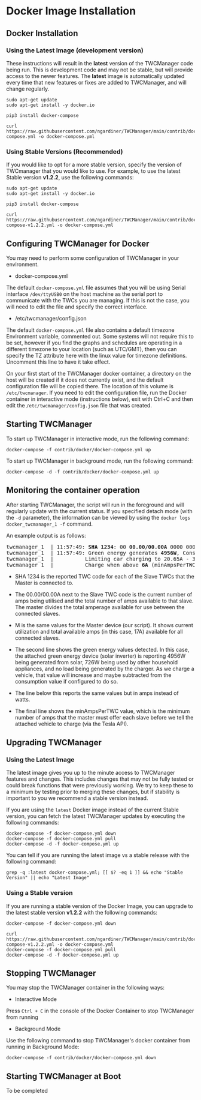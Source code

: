 # Docker Image Installation

## Docker Installation

### Using the Latest Image (development version)

These instructions will result in the **latest** version of the TWCManager code being run. This is development code and may not be stable, but will provide access to the newer features. The **latest** image is automatically updated every time that new features or fixes are added to TWCManager, and will change regularly.

```
sudo apt-get update
sudo apt-get install -y docker.io

pip3 install docker-compose

curl https://raw.githubusercontent.com/ngardiner/TWCManager/main/contrib/docker/docker-compose.yml -o docker-compose.yml
```

### Using Stable Versions (Recommended)

If you would like to opt for a more stable version, specify the version of TWCmanager that you would like to use. For example, to use the latest Stable version **v1.2.2**, use the following commands:

```
sudo apt-get update
sudo apt-get install -y docker.io

pip3 install docker-compose

curl https://raw.githubusercontent.com/ngardiner/TWCManager/main/contrib/docker/docker-compose-v1.2.2.yml -o docker-compose.yml
```

## Configuring TWCManager for Docker

You may need to perform some configuration of TWCManager in your environment.

   * docker-compose.yml

The default ```docker-compose.yml``` file assumes that you will be using Serial interface ```/dev/ttyUSB0``` on the host machine as the serial port to communicate with the TWCs you are managing. If this is not the case, you will need to edit the file and specify the correct interface.

   * /etc/twcmanager/config.json

The default  ```docker-compose.yml``` file also contains a default timezone Environment variable, commented out. Some systems will not require this to be set, however if you find the graphs and schedules are operating in a different timezone to your location (such as UTC/GMT), then you can specify the TZ attribute here with the linux value for timezone definitions. Uncomment this line to have it take effect.

On your first start of the TWCManager docker container, a directory on the host will be created if it does not currently exist, and the default configuration file will be copied there. The location of this volume is ```/etc/twcmanager```. If you need to edit the configuration file, run the Docker container in interactive mode (instructions below), exit with Ctrl+C and then edit the ```/etc/twcmanager/config.json``` file that was created.

## Starting TWCManager

To start up TWCManager in interactive mode, run the following command:

```
docker-compose -f contrib/docker/docker-compose.yml up
```

To start up TWCManager in background mode, run the following command:

```
docker-compose -d -f contrib/docker/docker-compose.yml up
```

## Monitoring the container operation

After starting TWCManager, the script will run in the foreground and will regularly update with the current status. If you specified detach mode (with the ```-d``` parameter), the information can be viewed by using the ```docker logs docker_twcmanager_1 -f``` command.

An example output is as follows:

<pre>
twcmanager_1  | 11:57:49: <b>SHA 1234</b>: 00 <b>00.00/00.00A</b> 0000 0000  <b>M</b>: 09 <b>00.00/17.00A</b> 0000 0000
twcmanager_1  | 11:57:49: Green energy generates <b>4956W</b>, Consumption <b>726W</b>, Charger Load <b>0W</b>
twcmanager_1  |          Limiting car charging to 20.65A - 3.03A = <b>17.62A</b>.
twcmanager_1  |          Charge when above <b>6A</b> (minAmpsPerTWC).
</pre>

   * SHA 1234 is the reported TWC code for each of the Slave TWCs that the Master is connected to.
   * The 00.00/00.00A next to the Slave TWC code is the current number of amps being utilised and the total number of amps available to that slave. The master divides the total amperage available for use between the connected slaves.
   * M is the same values for the Master device (our script). It shows current utilization and total available amps (in this case, 17A) available for all connected slaves.

   * The second line shows the green energy values detected. In this case, the attached green energy device (solar inverter) is reporting 4956W being generated from solar, 726W being used by other household appliances, and no load being generated by the charger. As we charge a vehicle, that value will increase and maybe subtracted from the consumption value if configured to do so.
   * The line below this reports the same values but in amps instead of watts.
   * The final line shows the minAmpsPerTWC value, which is the minimum number of amps that the master must offer each slave before we tell the attached vehicle to charge (via the Tesla API).

## Upgrading TWCManager

### Using the Latest Image

The latest image gives you up to the minute access to TWCManager features and changes. This includes changes that may not be fully tested or could break functions that were previously working. We try to keep these to a minimum by testing prior to merging these changes, but if stability is important to you we recommend a stable version instead.

If you are using the ```latest``` Docker image instead of the current Stable version, you can fetch the latest TWCManager updates by executing the following commands:

```
docker-compose -f docker-compose.yml down
docker-compose -f docker-compose.yml pull
docker-compose -d -f docker-compose.yml up
```

You can tell if you are running the latest image vs a stable release with the following command:

```
grep -q :latest docker-compose.yml; [[ $? -eq 1 ]] && echo "Stable Version" || echo "Latest Image"
```

### Using a Stable version

If you are running a stable version of the Docker Image, you can upgrade to the latest stable version **v1.2.2** with the following commands:

```
docker-compose -f docker-compose.yml down

curl https://raw.githubusercontent.com/ngardiner/TWCManager/main/contrib/docker/docker-compose-v1.2.2.yml -o docker-compose.yml
docker-compose -f docker-compose.yml pull
docker-compose -d -f docker-compose.yml up
```

## Stopping TWCManager

You may stop the TWCManager container in the following ways:

   * Interactive Mode

Press ```Ctrl + C``` in the console of the Docker Container to stop TWCManager from running

   * Background Mode

Use the following command to stop TWCManager's docker container from running in Background Mode:

```
docker-compose -f contrib/docker/docker-compose.yml down
```

## Starting TWCManager at Boot

To be completed
